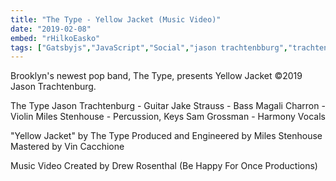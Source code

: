 ```yaml
---
title: "The Type - Yellow Jacket (Music Video)"
date: "2019-02-08"
embed: "rHilkoEasko"
tags: ["Gatsbyjs","JavaScript","Social","jason trachtenbburg","trachtenburg","mother pigeon","Music video","yellow jacket","brooklyn","pop music","pop band","psychedelic","local band","local bands","new york city","nyc","trachtenburg family slideshow players","magali charron","jake strauss","folk","jfK","john f kennedy","kennedy","conspiracy","bk","60s"]
---
```


Brooklyn's newest pop band, The Type, presents Yellow Jacket ©2019 Jason Trachtenburg. 

The Type
Jason Trachtenburg - Guitar
Jake Strauss - Bass
Magali Charron - Violin
Miles Stenhouse - Percussion, Keys
Sam Grossman - Harmony Vocals

"Yellow Jacket" by The Type
Produced and Engineered by Miles Stenhouse
Mastered by Vin Cacchione

Music Video
Created by Drew Rosenthal (Be Happy For Once Productions)